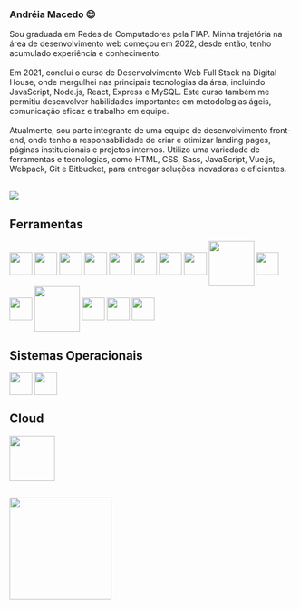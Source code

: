 ### Andréia Macedo 😊

Sou graduada em Redes de Computadores pela FIAP. Minha trajetória na área de desenvolvimento web começou em 2022, desde então, tenho acumulado experiência e conhecimento.<br><br>
Em 2021, concluí o curso de Desenvolvimento Web Full Stack na Digital House, onde mergulhei nas principais tecnologias da área, incluindo JavaScript, Node.js, React, Express e MySQL. Este curso também me permitiu desenvolver habilidades importantes em metodologias ágeis, comunicação eficaz e trabalho em equipe.
<br><br>
Atualmente, sou parte integrante de uma equipe de desenvolvimento front-end, onde tenho a responsabilidade de criar e otimizar landing pages, páginas institucionais e projetos internos. Utilizo uma variedade de ferramentas e tecnologias, como HTML, CSS, Sass, JavaScript, Vue.js, Webpack, Git e Bitbucket, para entregar soluções inovadoras e eficientes.
<br><br>

<div>
  <a href="https://www.linkedin.com/in/andreiiamac/" target="_blank" ><img src="https://img.shields.io/badge/-LinkedIn-%230077B5?style=for-the-badge&logo=linkedin&logoColor=white"></a>
<div>

  <h2>Ferramentas</h2>
  <div style="display: inline_block">
  <a href="#"><img align="center" width="40" src="https://cdn.jsdelivr.net/gh/devicons/devicon@latest/icons/javascript/javascript-original.svg" /></a>
  <a href="#"><img align="center" width="40" src="https://cdn.jsdelivr.net/gh/devicons/devicon@latest/icons/react/react-original-wordmark.svg" /></a>
  <a href="#"><img align="center" width="40" src="https://cdn.jsdelivr.net/gh/devicons/devicon@latest/icons/vuejs/vuejs-original-wordmark.svg" /></a>
  <a href="#"><img align="center" width="40" src="https://cdn.jsdelivr.net/gh/devicons/devicon@latest/icons/jquery/jquery-original.svg" /></a>
  <a href="#"><img align="center" width="40" src="https://cdn.jsdelivr.net/gh/devicons/devicon@latest/icons/nodejs/nodejs-original-wordmark.svg" /></a>    
  <a href="#"><img align="center" width="40" src="https://cdn.jsdelivr.net/gh/devicons/devicon@latest/icons/html5/html5-plain-wordmark.svg" /></a>
  <a href="#"><img align="center" width="40" src="https://cdn.jsdelivr.net/gh/devicons/devicon@latest/icons/css3/css3-plain-wordmark.svg" /></a>
  <a href="#"><img align="center" width="40" src="https://cdn.jsdelivr.net/gh/devicons/devicon@latest/icons/sass/sass-original.svg" /></a>
  <a href="#"><img align="center" width="80" src="https://cdn.jsdelivr.net/gh/devicons/devicon@latest/icons/tailwindcss/tailwindcss-original-wordmark.svg" /></a>
  <a href="#"><img align="center" width="40" src="https://cdn.jsdelivr.net/gh/devicons/devicon@latest/icons/bootstrap/bootstrap-original-wordmark.svg" /></a>
  <a href="#"><img align="center" width="40" src="https://cdn.jsdelivr.net/gh/devicons/devicon@latest/icons/wordpress/wordpress-plain.svg" /></a>
  <a href="#"><img align="center" width="80" src="https://cdn.jsdelivr.net/gh/devicons/devicon@latest/icons/axios/axios-plain-wordmark.svg" /></a>
  <a href="#"><img align="center" width="40" src="https://cdn.jsdelivr.net/gh/devicons/devicon@latest/icons/bitbucket/bitbucket-original-wordmark.svg" /></a>
  <a href="#"><img align="center" width="40" src="https://cdn.jsdelivr.net/gh/devicons/devicon@latest/icons/figma/figma-original.svg" /></a>
  <a href="#"><img align="center" width="40" src="https://cdn.jsdelivr.net/gh/devicons/devicon@latest/icons/photoshop/photoshop-original.svg" /></a>
  
  <h2>Sistemas Operacionais</h2>
  <a href="#"><img align="center" width="40" src="https://cdn.jsdelivr.net/gh/devicons/devicon@latest/icons/linux/linux-original.svg" /></a>
  <a href="#"><img align="center" width="40" src="https://cdn.jsdelivr.net/gh/devicons/devicon@latest/icons/windows11/windows11-original.svg" /></a>
   
  <h2>Cloud</h2>
  <a href="#"><img align="center" width="80" src="https://cdn.jsdelivr.net/gh/devicons/devicon@latest/icons/azure/azure-original-wordmark.svg" /></a>
<div>

##
  
<div>
  <a href="https://github.com/deiiamac">
  <img height="180em" src="https://github-readme-stats.vercel.app/api/top-langs/?username=deiiamac&layout=compact&langs_count=7&theme=panda"/>
</div>
